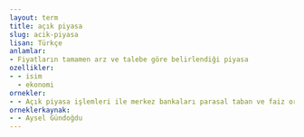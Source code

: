 ```yaml
---
layout: term
title: açık piyasa
slug: acik-piyasa
lisan: Türkçe
anlamlar:
- Fiyatların tamamen arz ve talebe göre belirlendiği piyasa
ozellikler:
- - isim
  - ekonomi
ornekler:
- - Açık piyasa işlemleri ile merkez bankaları parasal taban ve faiz oranlarındaki değişiklikler yoluyla para arzındaki dalgalanmaları kontrol etmektedir.
orneklerkaynak:
- - Aysel Gündoğdu
---
```

